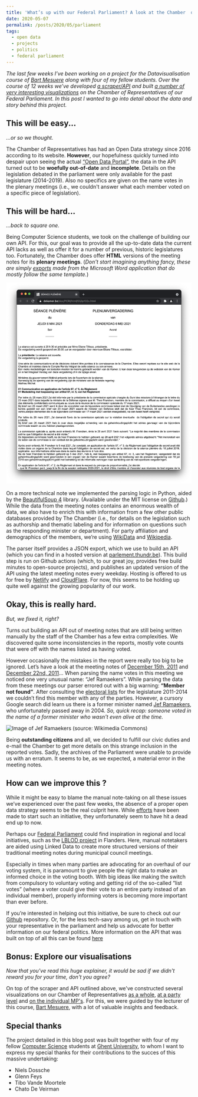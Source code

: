 ```yaml
---
title: 'What’s up with our Federal Parliament? A look at the Chamber  of Representatives through its data.'
date: 2020-05-07
permalink: /posts/2020/05/parliament
tags:
  - open data
  - projects
  - politics
  - federal parliament
---
```



*The last few weeks I’ve been working on a project for the Datavisualisation course of [Bart Mesuere](https://twitter.com/BartMesuere) along with four of my fellow students. Over the course of 12 weeks we’ve developed [a scraper/API](https://parlement.thundr.be) and built [a number of very interesting visualizations](https://parlement-in-data.thundr.be) on the Chamber of Representatives of our Federal Parliament. In this post I wanted to go into detail about the data and story behind this project.*

## This will be easy... 
*…or so we thought.*

The Chamber of Representatives has had an Open Data strategy since 2016 according to its website. **However**, our hopefulness quickly turned into despair upon seeing the actual [“Open Data Portal”](https://data.dekamer.be), the data in the API turned out to be **woefully out-of-date** and **incomplete**. Details on the legislation debated in the parliament were only available for the past legislature (2014-2019). Also no specifics are given on the name votes in the plenary meetings (i.e., we couldn't answer what each member voted on a specific piece of legislation).

## This will be hard...
*...back to square one.*

Being Computer Science students, we took on the challenge of building our own API. For this, our goal was to provide all the up-to-date data the current API lacks as well as offer it for a number of previous, historic legislatures too.  Fortunately, the Chamber does offer **HTML** versions of the meeting notes for its **plenary meetings**. (*Don't start imagining anything fancy, these are simply [exports](https://www.dekamer.be/doc/PCRI/html/55/ip102x.html) made from the Microsoft Word application that do mostly follow the same template.*)

![Sample Meeting Minutes from the Parliament](/images/image-meetingnotes.png)

On a more technical note we implemented the parsing logic in Python, aided by the [BeautifulSoup 4](https://pypi.org/project/beautifulsoup4/) library. (Available under the MIT license on [Github](https://github.com/laurensdeb/Federal-Parliament-Scraper).) While the data from the meeting notes contains an enormous wealth of data, we also have to enrich this with information from a few other public databases provided by The Chamber (i.e., for details on the legislation such as authorship and thematic labeling and for information on questions such as the responding minister or department). For party affiliation and demographics of the members, we’re using [WikiData](https://www.wikidata.org/wiki/Wikidata:Main_Page) and [Wikipedia](https://wikipedia.org).

The parser itself provides a JSON export, which we use to build an API (which you can find in a hosted version at [parlement.thundr.be](https://parlement.thundr.be)). This build step is run on Github actions (which, to our great joy, provides free build minutes to open-source projects), and publishes an updated version of the API using the latest meeting notes every weekday. Hosting is offered to us for free by [Netlify](https://netlify.com) and [CloudFlare](https://cloudflare.com). For now, this seems to be holding up quite well against the growing popularity of our work.

## Okay, this is really hard.
*But, we fixed it, right?*

Turns out building an API out of meeting notes that are still being written manually by the staff of the Chamber has a few extra complexities. We discovered quite some inconsistencies in the reports, mostly vote counts that were off with the names listed as having voted. 

However occasionally the mistakes in the report were really too big to be ignored. Let’s have a look at the meeting notes of [December 15th, 2011](https://parlement-in-data.thundr.be/meeting?session=53&meeting=61) and [December 22nd, 2011](https://parlement-in-data.thundr.be/meeting?session=53&meeting=62)... When parsing the name votes in this meeting we noticed one very unusual name: “Jef Ramaekers”. While parsing the data from these meetings our parser errored out with a big warning: **“Member not found”**. After consulting the [electoral lists](https://nl.wikipedia.org/wiki/Categorie:Kandidatenlijsten_verkiezingen_in_België) for the legislature 2011-2014 we couldn’t find this member with any of the parties. However, a cursory Google search did learn us there is a former minister named [Jef Ramaekers](https://nl.wikipedia.org/wiki/Jef_Ramaekers), who unfortunately passed away in 2004. *So, quick recap: someone voted in the name of a former minister who wasn't even alive at the time.*

![Image of Jef Ramaekers (source: Wikimedia Commons)](https://upload.wikimedia.org/wikipedia/commons/6/68/Eerste_steenlegging_Atheneum_Hof_van_Riemen.png)

Being **outstanding citizens** and all, we decided to fulfill our civic duties and e-mail the Chamber to get more details on this strange inclusion in the reported votes. Sadly, the archives of the Parliament were unable to provide us with an erratum. It seems to be, as we expected, a material error in the meeting notes.

## How can we improve this ?
While it might be easy to blame the manual note-taking on all these issues we’ve experienced over the past few weeks, the absence of a proper open data strategy seems to be the real culprit here. While [efforts](https://data.dekamer.be) have been made to start such an initiative, they unfortunately seem to have hit a dead end up to now.

Perhaps our [Federal Parliament](https://dekamer.be) could find inspiration in regional and local initiatives, such as the [LBLOD project](https://lokaalbestuur.vlaanderen.be/lokale-besluiten-als-gelinkte-open-data) in Flanders. Here, manual notetakers are aided using Linked Data to create more structured versions of their traditional meeting notes during municipal council meetings.

Especially in times when many parties are advocating for an overhaul of our voting system, it is paramount to give people the right data to make an informed choice in the voting booth. With big ideas like making the switch from compulsory to voluntary voting and getting rid of the so-called “list votes” (where a voter could give their vote to an entire party instead of an individual member), properly informing voters is becoming more important than ever before.

If you’re interested in helping out this initiative, be sure to check out our [Github](https://github.com/laurensdeb/Federal-Parliament-Scraper) repository. Or, for the less tech-savy among us, get in touch with your representative in the parliament and help us advocate for better information on our federal politics. More information on the API that was built on top of all this can be found [here](https://parlement.thundr.be)

## Bonus: Explore our visualisations
*Now that you've read this huge explainer, it would be sad if we didn't reward you for your time, don't you agree?*

On top of the scraper and API outlined above, we've constructed several visualizations on our Chamber of Representatives [as a whole](https://parlement-in-data.thundr.be), [at a party level](https://parlement-in-data.thundr.be/party) and [on the individual MP's](https://parlement-in-data.thundr.be/member). For this, we were guided by the lecturer of this course, [Bart Mesuere](https://twitter.com/BartMesuere), with a lot of valuable insights and feedback.

## Special thanks
The project detailed in this blog post was built together with four of my fellow [Computer Science](https://informatica.ugent.be) students at [Ghent University](https://ugent.be), to whom I want to express my special thanks for their contributions to the succes of this massive undertaking:
- Niels Dossche
- Glenn Feys
- Tibo Vande Moortele
- Chato De Veirman

